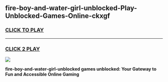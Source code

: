 
## fire-boy-and-water-girl-unblocked-Play-Unblocked-Games-Online-ckxgf
<h3>
<a href="https://premium76.site?title=fire-boy-and-water-girl-unblocked&ref=25A">CLICK TO PLAY</a></h3>
<hr>

<h3>
<a href="https://premium76.site?title=fire-boy-and-water-girl-unblocked&ref=25A">CLICK 2 PLAY</a>
  
</h3>

<a href="https://premium76.site?title=fire-boy-and-water-girl-unblocked&ref=25A"><img src="https://clearcache.store/games.png"></a>


**fire-boy-and-water-girl-unblocked games unblocked: Your Gateway to Fun and Accessible Online Gaming**
